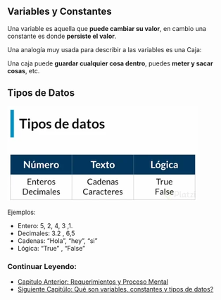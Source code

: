 ## Variables y Constantes

Una variable es aquella que **puede cambiar su valor**, en cambio una constante
es donde **persiste el valor**.

Una analogía muy usada para describir a las variables es una Caja:

Una caja puede **guardar cualquier cosa dentro**, puedes **meter y sacar
cosas**, etc.

## Tipos de Datos

![Imagen](./../src/03.webp)

Ejemplos:

- Entero: 5, 2, 4, 3 ,1.
- Decimales: 3.2 , 6,5
- Cadenas: “Hola”, “hey”, “si”
- Lógica: “True” , “False”

### Continuar Leyendo:

- [Capitulo Anterior: Requerimientos y Proceso Mental](./../01_IntroduccionAlgoritmos/04_requerimientos_procesos_mentales.md)
- [Siguiente Capitúlo: Qué son variables, constantes y tipos de datos?](./../02_tipos_De_datos_operadores_logicos/05_variables_constantes_tipos_datos.md)
